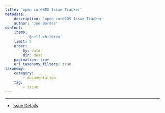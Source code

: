 ```yaml
---
title: 'open coreBOS Issue Tracker'
metadata:
    description: 'open coreBOS Issue Tracker'
    author: 'Joe Bordes'
content:
    items:
        - '@self.children'
    limit: 5
    order:
        by: date
        dir: desc
    pagination: true
    url_taxonomy_filters: true
taxonomy:
    category:
        - documentation
    tag:
        - issue
---
```

---
- [Issue Details](./01.issue)
